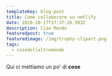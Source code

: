```yaml
---
templateKey: blog-post
title: Come collaborare su netlify
date: 2020-10-17T17:37:26.593Z
description: Ciao Mondo
featuredpost: true
featuredimage: /img/trophy-clipart.png
tags:
  - cosedellaltromondo
---
```

Qui ci mettiamo un po' di **cose**